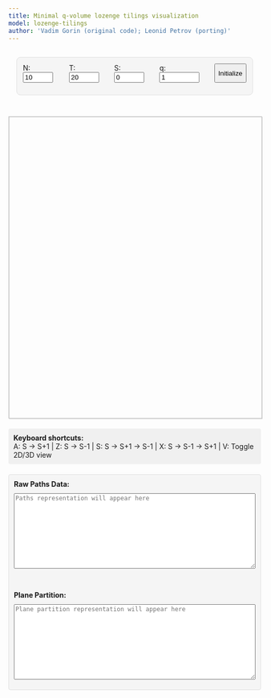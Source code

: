 ```yaml
---
title: Minimal q-volume lozenge tilings visualization
model: lozenge-tilings
author: 'Vadim Gorin (original code); Leonid Petrov (porting)'
---
```


<style>
  /* Minimal styling */
  .interface-container {
    max-width: 1000px;
    margin: 0 auto;
    padding: 16px;
  }

  .control-group {
    background: #f5f5f5;
    border: 1px solid #e0e0e0;
    border-radius: 8px;
    padding: 12px;
    margin-bottom: 12px;
  }

  .parameters-grid {
    display: flex;
    gap: 16px;
    margin-bottom: 12px;
  }

  #lozenge-canvas, #three-canvas {
    width: 100%;
    max-width: 800px;
    height: 600px;
    border: 1px solid #ccc;
    display: block;
    margin: 0 auto;
  }

  #three-container {
    width: 100%;
    max-width: 800px;
    height: 600px;
    margin: 0 auto;
    border: 1px solid #ccc;
    display: block; /* Shown by default, 3D is default */
  }

  .keyboard-info {
    margin-top: 20px;
    padding: 10px;
    background: #f0f0f0;
    border-radius: 4px;
  }

  .export-section {
    margin-top: 20px;
    padding: 10px;
    background: #f5f5f5;
    border-radius: 4px;
    border: 1px solid #e0e0e0;
  }

  #paths-export, #plane-partition-export {
    width: 100%;
    max-width: 800px;
    height: 150px;
    font-family: monospace;
    font-size: 12px;
    margin: 10px auto;
    display: block;
    resize: vertical;
  }
</style>

<script src="/js/three.min.js"></script>
<script src="/js/OrbitControls.js"></script>
<script src="/js/2025-06-08-q-vol-3d.js"></script>

<div class="interface-container">
  <!-- Parameters Only -->
  <div class="control-group">
    <div class="parameters-grid">
      <div>
        <label for="N">N:</label>
        <input type="number" id="N" value="10" min="1" max="200" style="width: 60px;">
      </div>
      <div>
        <label for="T">T:</label>
        <input type="number" id="T" value="20" min="1" max="500" style="width: 60px;">
      </div>
      <div>
        <label for="S">S:</label>
        <input type="number" id="S" value="0" min="0" style="width: 60px;">
      </div>
      <div>
        <label for="q">q:</label>
        <input type="number" id="q" value="1" step="0.02" min="0.01" style="width: 80px;">
      </div>
      <button id="initialize">Initialize</button>
    </div>
  </div>
</div>

<!-- 2D Visualization (hidden) -->
<canvas id="lozenge-canvas" style="display: none;"></canvas>

<!-- 3D Visualization (default) -->
<div id="three-container">
  <canvas id="three-canvas"></canvas>
</div>

<div class="keyboard-info">
  <strong>Keyboard shortcuts:</strong><br>
  A: S → S+1 | Z: S → S-1 | S: S → S+1 → S-1 | X: S → S-1 → S+1 | V: Toggle 2D/3D view
</div>

<div class="export-section">
  <strong>Raw Paths Data:</strong><br>
  <textarea id="paths-export" readonly placeholder="Paths representation will appear here"></textarea>
  <br><br>
  <strong>Plane Partition:</strong><br>
  <textarea id="plane-partition-export" readonly placeholder="Plane partition representation will appear here"></textarea>
</div>

<script>
// Minimal UVA color scheme only
const UVA_COLORS = {
    gray1: '#E57200', // Orange - Up rhombi
    gray2: '#232D4B', // Navy - Down rhombi
    gray3: '#F9DCBF', // Beige - Horizontal
    border: '#666666'
};

Module.onRuntimeInitialized = async function() {
    // WASM Interface Class
    class WASMInterface {
        constructor() {
            this.ready = false;
            this.N_param = 10;
            this.T_param = 20;
            this.S_param = 0;
            this.mode_param = 5;
            this.q_param = 1.0;
            this.paths = [];
        }

        async initialize() {
            if (typeof Module === 'undefined') {
                throw new Error('Module is not defined. WASM JavaScript file may not be loaded.');
            }
            if (typeof Module.cwrap !== 'function') {
                throw new Error('Module.cwrap is not a function. WASM module may not be properly initialized.');
            }

            // Wrap exported functions
            this.initializeTiling = Module.cwrap('initializeTiling', 'number', ['number', 'number', 'number', 'number', 'number'], {async: true});
            this.performSOperator = Module.cwrap('performSOperator', 'number', [], {async: true});
            this.performSMinusOperator = Module.cwrap('performSMinusOperator', 'number', [], {async: true});
            this.exportPaths = Module.cwrap('exportPaths', 'number', [], {async: true});
            this.updateParameters = Module.cwrap('updateParameters', 'number', ['number', 'number'], {async: true});
            this.freeString = Module.cwrap('freeString', null, ['number']);

            this.ready = true;
            console.log('WASM module loaded successfully');
        }

        async initializeTilingWasm(params) {
            if (!this.ready) throw new Error('WASM not ready');

            this.N_param = params.N;
            this.T_param = params.T;
            this.S_param = params.S;
            this.mode_param = params.mode;
            this.q_param = params.q;

            try {
                const ptr = await this.initializeTiling(params.N, params.T, params.S, params.mode, params.q);
                if (!ptr) {
                    throw new Error('initializeTiling returned null pointer');
                }
                const jsonStr = Module.UTF8ToString(ptr);
                this.freeString(ptr);

                const result = JSON.parse(jsonStr);
                if (result.error) {
                    throw new Error(result.error);
                }

                await this.refreshPaths();
                return result;
            } catch (error) {
                throw new Error(`Initialization failed: ${error.message}`);
            }
        }

        async stepForward() {
            if (!this.ready) throw new Error('WASM not ready');
            if (this.S_param >= this.T_param) throw new Error('Cannot perform S→S+1: already at maximum');

            try {
                const ptr = await this.performSOperator();
                const jsonStr = Module.UTF8ToString(ptr);
                this.freeString(ptr);

                const result = JSON.parse(jsonStr);
                if (result.error) {
                    throw new Error(result.error);
                }

                this.S_param = result.s;
                await this.refreshPaths();
                return result;
            } catch (error) {
                throw new Error(`S operator failed: ${error.message}`);
            }
        }

        async stepBackward() {
            if (!this.ready) throw new Error('WASM not ready');
            if (this.S_param <= 0) throw new Error('Cannot perform S→S-1: already at minimum');

            try {
                const ptr = await this.performSMinusOperator();
                const jsonStr = Module.UTF8ToString(ptr);
                this.freeString(ptr);

                const result = JSON.parse(jsonStr);
                if (result.error) {
                    throw new Error(result.error);
                }

                this.S_param = result.s;
                await this.refreshPaths();
                return result;
            } catch (error) {
                throw new Error(`S- operator failed: ${error.message}`);
            }
        }

        async refreshPaths() {
            try {
                const ptr = await this.exportPaths();
                const jsonStr = Module.UTF8ToString(ptr);
                this.freeString(ptr);

                const result = JSON.parse(jsonStr);
                if (!result.error) {
                    this.paths = result.paths;
                }
            } catch (error) {
                console.error('Failed to refresh paths:', error);
            }
        }

        getPaths() {
            return this.paths;
        }

        getParameters() {
            return {
                N: this.N_param,
                T: this.T_param,
                S: this.S_param,
                mode: this.mode_param,
                q: this.q_param
            };
        }
    }

    // 2D Tiling Visualizer Class (using original drawing logic)
    class TilingVisualizer {
        constructor(canvas) {
            this.canvas = canvas;
            this.ctx = canvas.getContext('2d');
            this.colors = {
                ...UVA_COLORS,
                white: '#FFFFFF',
                black: '#000000'
            };
            this.borderWidth = 0.01;
            this.style = 1; // Lozenges
            this.zoomLevel = 1.0;
            this.panX = 0;
            this.panY = 0;
        }

        updateCanvasDimensions(N, T, S) {
            const sqrt3 = Math.sqrt(3);

            // Calculate the bounding box of the hexagon
            const minX = 0;
            const maxX = T * 0.5 * sqrt3;
            const minY = -(T - S) * 0.5;
            const maxY = N + Math.max(S * 0.5, (2 * S - T) * 0.5);

            const hexWidth = maxX - minX;
            const hexHeight = maxY - minY;

            // Set canvas size with some padding
            const padding = 50;
            const canvasWidth = Math.min(hexWidth * 100 + padding * 2, window.innerWidth * 0.9);
            const canvasHeight = Math.min(hexHeight * 100 + padding * 2, window.innerHeight * 0.8);

            // Set canvas size accounting for device pixel ratio
            const dpr = window.devicePixelRatio || 1;
            this.canvas.width = canvasWidth * dpr;
            this.canvas.height = canvasHeight * dpr;
            this.canvas.style.width = canvasWidth + 'px';
            this.canvas.style.height = canvasHeight + 'px';

            // Scale context for high DPI displays
            this.ctx.scale(dpr, dpr);
        }

        draw(paths, N, T, S) {
            // Update canvas dimensions to fit hexagon exactly
            this.updateCanvasDimensions(N, T, S);

            const ctx = this.ctx;
            const width = this.canvas.width / (window.devicePixelRatio || 1);
            const height = this.canvas.height / (window.devicePixelRatio || 1);

            ctx.fillStyle = this.colors.white;
            ctx.fillRect(0, 0, width, height);

            if (this.style === 5) {
                this.drawLatticePathsStyle(paths, N, T, S);
            } else {
                this.drawHexagonStyle(paths, N, T, S);
            }
        }

        drawHexagonStyle(paths, N, T, S) {
            const ctx = this.ctx;
            const width = this.canvas.width / (window.devicePixelRatio || 1);
            const height = this.canvas.height / (window.devicePixelRatio || 1);

            const sqrt3 = Math.sqrt(3);

            // Calculate the bounding box of the hexagon
            const minX = 0;
            const maxX = T * 0.5 * sqrt3;
            const minY = -(T - S) * 0.5;
            const maxY = N + Math.max(S * 0.5, (2 * S - T) * 0.5);

            const hexWidth = maxX - minX;
            const hexHeight = maxY - minY;
            const hexCenterX = (minX + maxX) / 2;
            const hexCenterY = (minY + maxY) / 2;

            const margin = 0; // No margin - fit hexagon exactly
            const scale = Math.min(
                (width - 2 * margin) / hexWidth,
                (height - 2 * margin) / hexHeight
            ) * this.zoomLevel;

            ctx.save();
            ctx.translate(this.panX, this.panY);
            ctx.translate(width / 2, height / 2);
            ctx.scale(-scale, scale);  // Flip horizontally with negative x scale
            // Center the hexagon
            ctx.translate(-hexCenterX, -hexCenterY);

            this.drawBackgroundHexagon(N, T, S);

            for (let i = 0; i < T; i++) {
                for (let j = 0; j < N; j++) {
                    const currentHeight = paths[j][i];
                    const nextHeight = paths[j][i + 1];
                    this.drawRhombus(i, j, currentHeight, nextHeight);
                }
            }

            // Draw paths on top of the tiling
            this.drawPathsOverlay(paths, N, T, S);

            ctx.restore();
        }

        drawBackgroundHexagon(N, T, S) {
            const ctx = this.ctx;
            const sqrt3 = Math.sqrt(3);

            // First, clip to the hexagon shape
            const vertices = [
                {x: 0, y: 0},
                {x: 0, y: N},
                {x: S * 0.5 * sqrt3, y: N + S * 0.5},
                {x: T * 0.5 * sqrt3, y: N + (2 * S - T) * 0.5},
                {x: T * 0.5 * sqrt3, y: (2 * S - T) * 0.5},
                {x: (T - S) * 0.5 * sqrt3, y: -(T - S) * 0.5}
            ];

            ctx.save();

            // Create clipping path
            ctx.beginPath();
            ctx.moveTo(vertices[0].x, vertices[0].y);
            for (let i = 1; i < 6; i++) {
                ctx.lineTo(vertices[i].x, vertices[i].y);
            }
            ctx.closePath();
            ctx.clip();

            // Draw background rhombi with borders aligned to lozenge grid
            for (let timeIdx = -1; timeIdx <= T; timeIdx++) {
                for (let height = -(T - S + 2); height <= N + S + 2; height++) {
                    // Use the same coordinate system as the actual rhombi
                    const x1 = timeIdx * 0.5 * sqrt3;
                    const y1 = height - timeIdx * 0.5;

                    // Calculate rhombus center for bounds checking
                    const centerX = x1 + 0.25 * sqrt3;
                    const centerY = y1 + 0.5;

                    // Check if rhombus center is roughly within bounds
                    if (centerX >= -0.5 * sqrt3 && centerX <= (T + 1) * 0.5 * sqrt3 &&
                        centerY >= -(T - S + 2) * 0.5 && centerY <= N + S + 1) {

                        ctx.beginPath();
                        ctx.moveTo(x1, y1);
                        ctx.lineTo(x1+0.5 * sqrt3, y1 + 0.5);
                        ctx.lineTo(x1 + sqrt3, y1);
                        ctx.lineTo(x1 + 0.5 * sqrt3, y1 - 0.5);
                        ctx.closePath();

                        ctx.fillStyle = this.colors.gray3;
                        ctx.fill();

                        ctx.strokeStyle = this.colors.border;
                        ctx.lineWidth = this.borderWidth;
                        ctx.stroke();
                    }
                }
            }

            ctx.restore();
        }

        drawRhombus(timeIdx, particleIdx, height, nextHeight) {
            const ctx = this.ctx;
            const sqrt3 = Math.sqrt(3);

            const x1 = timeIdx * 0.5 * sqrt3;
            const y1 = height - timeIdx * 0.5;
            const x2 = x1;
            const y2 = y1 + 1;

            let x3, y3, x4, y4;
            let fillColor;

            if (nextHeight === height) {
                // Down rhombus
                x3 = x2 + 0.5 * sqrt3;
                y3 = y2 - 0.5;
                x4 = x1 + 0.5 * sqrt3;
                y4 = y1 - 0.5;
                fillColor = this.colors.gray1;
            } else {
                // Up rhombus
                x3 = x2 + 0.5 * sqrt3;
                y3 = y2 + 0.5;
                x4 = x1 + 0.5 * sqrt3;
                y4 = y1 + 0.5;
                fillColor = this.colors.gray2;
            }

            ctx.beginPath();
            ctx.moveTo(x1, y1);
            ctx.lineTo(x2, y2);
            ctx.lineTo(x3, y3);
            ctx.lineTo(x4, y4);
            ctx.closePath();

            ctx.fillStyle = fillColor;
            ctx.fill();

            // Add consistent thin borders to all rhombi
            ctx.strokeStyle = this.colors.border;
            ctx.lineWidth = this.borderWidth;
            ctx.stroke();
        }

        drawPathsOverlay(paths, N, T, S) {
            const ctx = this.ctx;
            const sqrt3 = Math.sqrt(3);

            // Draw paths as lines overlaid on the hexagon tiling
            ctx.save();

            // Draw each path
            for (let pathIdx = 0; pathIdx < paths.length; pathIdx++) {
                const path = paths[pathIdx];

                ctx.beginPath();
                ctx.strokeStyle = '#FF0000';  // Red color for paths
                ctx.lineWidth = 0.05;
                ctx.fillStyle = '#FF0000';

                for (let timeIdx = 0; timeIdx < path.length; timeIdx++) {
                    const height = path[timeIdx];

                    // Convert to hexagon coordinates (same as rhombus coordinates)
                    const x = timeIdx * 0.5 * sqrt3;
                    const y = height - timeIdx * 0.5;

                    if (timeIdx === 0) {
                        ctx.moveTo(x, y);
                    } else {
                        ctx.lineTo(x, y);
                    }

                    // Draw a small circle at each point
                    ctx.fillRect(x - 0.03, y - 0.03, 0.06, 0.06);
                }

                ctx.stroke();
            }

            ctx.restore();
        }

        drawLatticePathsStyle(paths, N, T, S) {
            const ctx = this.ctx;
            const width = this.canvas.width / (window.devicePixelRatio || 1);
            const height = this.canvas.height / (window.devicePixelRatio || 1);

            const margin = 20; // Smaller margin for lattice paths
            const scaleX = (width - 2 * margin) / (T + 5);
            const scaleY = (height - 2 * margin) / (N + S + 5);
            const scale = Math.min(scaleX, scaleY) * this.zoomLevel;

            const maxY = N + S - 1;

            ctx.save();
            ctx.translate(this.panX + margin, this.panY + height - margin);
            ctx.scale(scale, -scale);

            ctx.fillStyle = this.colors.gray3;
            for (let i = 0; i <= T; i++) {
                for (let j = 0; j <= maxY; j++) {
                    ctx.fillRect(i - 0.1, j - 0.1, 0.2, 0.2);
                }
            }

            ctx.strokeStyle = this.colors.black;
            ctx.lineWidth = this.borderWidth;
            ctx.fillStyle = this.colors.black;

            for (let j = 0; j < N; j++) {
                ctx.beginPath();

                for (let i = 0; i <= T; i++) {
                    const x = i;
                    const y = paths[j][i];

                    if (i === 0) {
                        ctx.moveTo(x, y);
                    } else {
                        ctx.lineTo(x, y);
                    }

                    ctx.fillRect(x - 0.05, y - 0.05, 0.1, 0.1);
                }

                ctx.stroke();
            }

            ctx.restore();
        }
    }

    // 3D Tiling Visualizer Class (minimal version with fixed pathsTo3D)
    class Tiling3DVisualizer {
        constructor(container) {
            this.container = container;
            this.colors = { ...UVA_COLORS };
            this.cameraInitialized = false;

            // Three.js setup
            this.scene = new THREE.Scene();
            this.scene.background = new THREE.Color(0xffffff);

            // Camera
            this.camera = new THREE.PerspectiveCamera(
                75,
                container.clientWidth / container.clientHeight,
                0.1,
                1000
            );

            // Renderer
            this.renderer = new THREE.WebGLRenderer({
                canvas: document.getElementById('three-canvas'),
                antialias: true
            });
            this.renderer.setSize(container.clientWidth, container.clientHeight);

            // Controls
            this.controls = new THREE.OrbitControls(this.camera, this.renderer.domElement);
            this.controls.enableDamping = true;
            this.controls.dampingFactor = 0.05;

            // Lighting
            const ambientLight = new THREE.AmbientLight(0xffffff, 0.6);
            this.scene.add(ambientLight);

            const directionalLight = new THREE.DirectionalLight(0xffffff, 0.4);
            directionalLight.position.set(10, 10, 10);
            this.scene.add(directionalLight);

            // Group for rhombi
            this.boxGroup = new THREE.Group();
            this.scene.add(this.boxGroup);

            // Handle window resize
            window.addEventListener('resize', () => this.handleResize());

            // Start animation loop
            this.animate();
        }

        handleResize() {
            const width = this.container.clientWidth;
            const height = this.container.clientHeight;

            this.camera.aspect = width / height;
            this.camera.updateProjectionMatrix();

            this.renderer.setSize(width, height);
        }

        pathsTo3D(paths, N, T, S) {
            // Clear existing geometry
            while(this.boxGroup.children.length > 0) {
                const child = this.boxGroup.children[0];
                if (child.geometry) child.geometry.dispose();
                if (child.material) child.material.dispose();
                this.boxGroup.remove(child);
            }

            // Convert paths to triplet format (same as exportPathsData)
            const pathTriplets = [];
            for (let i = 0; i < paths.length; i++) {
                const pathCopy = paths[i].slice().reverse();
                const firstElement = pathCopy[0];
                const adjustedPath = pathCopy.map(x => firstElement - x);

                const triplets = [];
                let x = 0, y = 0;
                const z = paths.length - i; // z-coordinate is constant for each path

                // Start with initial triplet
                triplets.push([x, y, z]);

                // Process each step in the path
                for (let j = 1; j < adjustedPath.length; j++) {
                    const prev = adjustedPath[j-1];
                    const curr = adjustedPath[j];

                    if (curr === prev + 1) {
                        // Path goes up by 1, increment first coordinate
                        x++;
                    } else if (curr === prev) {
                        // Path stays the same, increment second coordinate
                        y++;
                    }
                    triplets.push([x, y, z]);
                }
                pathTriplets.push(triplets);
            }

            // Create geometry for the surface
            const geometry = new THREE.BufferGeometry();
            const vertices = [];
            const normals = [];
            const colors = [];
            const indices = [];

            // Helper to add a square face
            const addSquareFace = (v1, v2, v3, v4, color) => {
                const baseIndex = vertices.length / 3;

                // Add vertices
                vertices.push(v1[0], v1[1], v1[2]);
                vertices.push(v2[0], v2[1], v2[2]);
                vertices.push(v3[0], v3[1], v3[2]);
                vertices.push(v4[0], v4[1], v4[2]);

                // Calculate normal
                const edge1 = [v2[0] - v1[0], v2[1] - v1[1], v2[2] - v1[2]];
                const edge2 = [v3[0] - v1[0], v3[1] - v1[1], v3[2] - v1[2]];
                const normal = [
                    edge1[1] * edge2[2] - edge1[2] * edge2[1],
                    edge1[2] * edge2[0] - edge1[0] * edge2[2],
                    edge1[0] * edge2[1] - edge1[1] * edge2[0]
                ];
                const len = Math.sqrt(normal[0]**2 + normal[1]**2 + normal[2]**2);
                if (len > 0) {
                    normal[0] /= len;
                    normal[1] /= len;
                    normal[2] /= len;
                }

                // Add normals
                for (let i = 0; i < 4; i++) {
                    normals.push(normal[0], normal[1], normal[2]);
                }

                // Add colors
                const c = new THREE.Color(color);
                for (let i = 0; i < 4; i++) {
                    colors.push(c.r, c.g, c.b);
                }

                // Add triangles
                indices.push(
                    baseIndex, baseIndex + 1, baseIndex + 2,
                    baseIndex, baseIndex + 2, baseIndex + 3
                );
            };

            // Create strips between consecutive paths
            for (let pathIdx = 0; pathIdx < pathTriplets.length; pathIdx++) {
                const topPath = pathTriplets[pathIdx];

                // Create bottom path by lowering z by 1
                const bottomPath = topPath.map(point => [point[0], point[1], point[2] - 1]);

                // Create strips between consecutive segments
                for (let i = 0; i < topPath.length - 1; i++) {
                    const topP1 = topPath[i];
                    const topP2 = topPath[i + 1];
                    const bottomP1 = bottomPath[i];
                    const bottomP2 = bottomPath[i + 1];

                    // Determine color based on segment direction
                    let color;
                    if (topP2[0] > topP1[0] && topP2[1] === topP1[1]) {
                        // x increases, y constant -> "up" rhombus
                        color = this.colors.gray2;
                    } else if (topP2[0] === topP1[0] && topP2[1] > topP1[1]) {
                        // x constant, y increases -> "down" rhombus
                        color = this.colors.gray1;
                    } else {
                        // Shouldn't happen with valid paths
                        color = this.colors.gray3;
                    }

                    // Create strip as a quadrilateral
                    // topP1 -> topP2 -> bottomP2 -> bottomP1
                    addSquareFace(topP1, topP2, bottomP2, bottomP1, color);
                }
            }

            // Add horizontal squares between paths
            const allPaths = [...pathTriplets];

            // Create boundary paths
            if (pathTriplets.length > 0) {
                const topZ = pathTriplets[0][0][2]; // Height of first path
                const bottomZ = pathTriplets[pathTriplets.length - 1][0][2]; // Height of last path

                // Top boundary path (extreme version of path 0 at same height)
                const topBoundary = [];
                for (let i = 0; i <= S; i++) {
                    topBoundary.push([i, 0, topZ]);
                }
                for (let i = 1; i <= T - S; i++) {
                    topBoundary.push([S, i, topZ]);
                }

                // Bottom boundary path (extreme version of last path at height 0)
                const bottomBoundary = [];
                for (let i = 0; i <= T - S; i++) {
                    bottomBoundary.push([0, i, 0]);
                }
                for (let i = 1; i <= S; i++) {
                    bottomBoundary.push([i, T - S, 0]);
                }

                // Add boundary paths to the list
                allPaths.unshift(topBoundary); // Add at beginning
                allPaths.push(bottomBoundary); // Add at end
            }

            // DEBUG: Draw all paths as colored lines
            // Only draw top and bottom boundaries in black
            for (let pathIdx = 0; pathIdx < allPaths.length; pathIdx++) {
                const path = allPaths[pathIdx];

                // Only process top and bottom boundary paths
                if (pathIdx === 0 || pathIdx === allPaths.length - 1) {
                    const pathColor = '#000000'; // Black for both boundaries

                    // Draw path as line segments
                    for (let i = 0; i < path.length - 1; i++) {
                        const p1 = path[i];
                        const p2 = path[i + 1];

                        // Create thin strip to visualize the path
                        const stripHeight = 0.05;
                        const v1 = [p1[0], p1[1], p1[2] + stripHeight];
                        const v2 = [p2[0], p2[1], p2[2] + stripHeight];
                        const v3 = [p2[0], p2[1], p2[2] - stripHeight];
                        const v4 = [p1[0], p1[1], p1[2] - stripHeight];

                        addSquareFace(v1, v2, v3, v4, pathColor);
                    }
                }
            }

            // For each consecutive pair of paths, add horizontal squares
            for (let pathIdx = 0; pathIdx < allPaths.length - 1; pathIdx++) {
                const upperPath = allPaths[pathIdx];
                const lowerPath = allPaths[pathIdx + 1];

                // Determine the height for horizontal squares (between the two paths)
                const height = lowerPath[0][2];

                // Find the bounding region
                let minX = Math.min(...lowerPath.map(p => p[0]));
                let maxX = Math.max(...lowerPath.map(p => p[0]));
                let minY = Math.min(...lowerPath.map(p => p[1]));
                let maxY = Math.max(...lowerPath.map(p => p[1]));

                // Expand bounds based on upper path
                minX = Math.min(minX, Math.min(...upperPath.map(p => p[0])));
                maxX = Math.max(maxX, Math.max(...upperPath.map(p => p[0])));
                minY = Math.min(minY, Math.min(...upperPath.map(p => p[1])));
                maxY = Math.max(maxY, Math.max(...upperPath.map(p => p[1])));

                console.log(`Layer ${pathIdx}: bounds x=[${minX},${maxX}], y=[${minY},${maxY}], height=${height}`);
                console.log(`Upper path (first 3 points):`, upperPath.slice(0, 3));
                console.log(`Lower path (first 3 points):`, lowerPath.slice(0, 3));

                // Helper function to check if a point is <= all points in a path
                const isLEQAllPoints = (x, y, path) => {
                    return path.every(p => x <= p[0] && y <= p[1]);
                };

                // Helper function to check if a point is >= all points in a path
                const isGEQAllPoints = (x, y, path) => {
                    return path.every(p => x >= p[0] && y >= p[1]);
                };

                // Add horizontal squares in the region between the paths
                let squareCount = 0;
                let debugCount = 0;
                for (let x = minX; x < maxX; x++) {
                    for (let y = minY; y < maxY; y++) {
                        // Check if (x,y) is between the two paths
                        // (x,y) should be >= lowerPath points and <= upperPath points
                        const geqLower = isGEQAllPoints(x, y, lowerPath);
                        const leqUpper = isLEQAllPoints(x, y, upperPath);

                        // Debug first few attempts
                        if (debugCount < 5) {
                            console.log(`  Testing (${x},${y}): geqLower=${geqLower}, leqUpper=${leqUpper}`);
                            if (!geqLower) {
                                const failPoint = lowerPath.find(p => x < p[0] || y < p[1]);
                                console.log(`    Failed geqLower due to point:`, failPoint);
                            }
                            if (!leqUpper) {
                                const failPoint = upperPath.find(p => x > p[0] || y > p[1]);
                                console.log(`    Failed leqUpper due to point:`, failPoint);
                            }
                            debugCount++;
                        }

                        if (geqLower && leqUpper) {
                            // Add horizontal square at (x,y,height)
                            const v1 = [x, y, height];
                            const v2 = [x + 1, y, height];
                            const v3 = [x + 1, y + 1, height];
                            const v4 = [x, y + 1, height];

                            addSquareFace(v1, v2, v3, v4, this.colors.gray3);
                            squareCount++;
                        }
                    }
                }
                console.log(`Added ${squareCount} horizontal squares for layer ${pathIdx}`);
            }

            // Find the bounds of the surface for camera positioning
            let maxX = 0, maxY = 0, maxZ = 0;
            for (const path of pathTriplets) {
                for (const point of path) {
                    maxX = Math.max(maxX, point[0]);
                    maxY = Math.max(maxY, point[1]);
                    maxZ = Math.max(maxZ, point[2]);
                }
            }

            // Set geometry attributes
            geometry.setAttribute('position', new THREE.Float32BufferAttribute(vertices, 3));
            geometry.setAttribute('normal', new THREE.Float32BufferAttribute(normals, 3));
            geometry.setAttribute('color', new THREE.Float32BufferAttribute(colors, 3));
            geometry.setIndex(indices);

            // Create material
            const material = new THREE.MeshPhongMaterial({
                vertexColors: true,
                side: THREE.DoubleSide,
                flatShading: true
            });

            const mesh = new THREE.Mesh(geometry, material);
            this.boxGroup.add(mesh);

            // Add edges
            const edgesGeometry = new THREE.EdgesGeometry(geometry, 1);
            const edgesMaterial = new THREE.LineBasicMaterial({
                color: this.colors.border,
                linewidth: 2
            });
            const edges = new THREE.LineSegments(edgesGeometry, edgesMaterial);
            this.boxGroup.add(edges);

            // Only center camera on initial load, not on resampling
            if (!this.cameraInitialized) {
                this.centerCamera(maxX, maxY, maxZ);
                this.cameraInitialized = true;
            }
        }

        centerCamera(maxX, maxY, maxZ) {
            // Center on the actual surface
            const centerX = maxX / 2;
            const centerY = maxY / 2;
            const centerZ = maxZ / 2;

            // Set controls target
            this.controls.target.set(centerX, centerY, centerZ);

            // Position camera from the left for good view (3x closer zoom)
            const distance = Math.max(maxX, maxY, maxZ) * 2 / 3;  // 3x zoom
            this.camera.position.set(
                centerX - distance * 1.2,  // Position camera from the left
                centerY + distance * 0.3,
                centerZ + distance * 0.7
            );

            this.controls.update();
        }

        animate() {
            requestAnimationFrame(() => this.animate());

            this.controls.update();
            this.renderer.render(this.scene, this.camera);
        }
    }

    // Main Application
    const wasmInterface = new WASMInterface();
    let tilingVisualizer = null;
    let tiling3DVisualizer = null;
    let is3DView = true; // Default to 3D view

    // Initialize
    async function init() {
        try {
            await wasmInterface.initialize();

            // Initialize 2D visualizer
            const canvas = document.getElementById('lozenge-canvas');
            tilingVisualizer = new TilingVisualizer(canvas);

            // Initialize 3D visualizer
            const container = document.getElementById('three-container');
            tiling3DVisualizer = new Tiling3DVisualizer(container);

            // Initialize with default parameters and perform 5 S→S+1 steps
            await initializeTiling();

            // Perform 5 S→S+1 steps before showing
            for (let i = 0; i < 5; i++) {
                try {
                    await wasmInterface.stepForward();
                } catch (error) {
                    console.log(`Step ${i+1} failed:`, error.message);
                    break; // Stop if we can't step forward anymore
                }
            }

            // Update visualization after the steps
            updateVisualization();

            // Set up event listeners
            setupEventListeners();

        } catch (error) {
            console.error('Initialization error:', error);
            alert('Failed to initialize: ' + error.message);
        }
    }

    async function initializeTiling() {
        const N = parseInt(document.getElementById('N').value) || 10;
        const T = parseInt(document.getElementById('T').value) || 20;
        const S = parseInt(document.getElementById('S').value) || 0;
        const q = parseFloat(document.getElementById('q').value) || 1.0;

        try {
            await wasmInterface.initializeTilingWasm({
                N: N,
                T: T,
                S: S,
                mode: 5,
                q: q
            });

            // Don't update visualization here - will be done after 5 steps
        } catch (error) {
            console.error('Initialization failed:', error);
            alert('Initialization failed: ' + error.message);
        }
    }

    function updateVisualization() {
        const params = wasmInterface.getParameters();
        const paths = wasmInterface.getPaths();

        if (is3DView) {
            tiling3DVisualizer.pathsTo3D(paths, params.N, params.T, params.S);
        } else {
            tilingVisualizer.draw(paths, params.N, params.T, params.S);
        }

        // Automatically update both exports
        exportPathsData();
        exportPlanePartition();
    }

    function toggleView() {
        is3DView = !is3DView;
        const canvas = document.getElementById('lozenge-canvas');
        const container = document.getElementById('three-container');

        if (is3DView) {
            canvas.style.display = 'none';
            container.style.display = 'block';
            tiling3DVisualizer.handleResize();
        } else {
            canvas.style.display = 'block';
            container.style.display = 'none';
        }

        updateVisualization();
    }

    function exportPathsData() {
        const paths = wasmInterface.getPaths();
        const params = wasmInterface.getParameters();

        if (!paths || paths.length === 0) {
            document.getElementById('paths-export').value = 'No paths data available';
            return;
        }

        const N = params.N;
        const T = params.T;
        const sqrt3 = Math.sqrt(3);

        // Format paths as simple text matrix
        let output = `Paths Data (N=${N}, T=${T}, S=${params.S}, q=${params.q}):\n\n`;
        output += 'Each row represents one particle path, columns are time steps:\n\n';

        for (let i = 0; i < paths.length; i++) {
          const pathCopy = paths[i].slice().reverse();
          const firstElement = pathCopy[0];
          const adjustedPath = pathCopy.map(x => firstElement - x);

          // Generate triplets based on path changes
          const triplets = [];
          let x = 0, y = 0; // coordinates

          // Start with initial triplet
          triplets.push(`(${x},${y},${paths.length - i})`);

          // Process each step in the path
          for (let j = 1; j < adjustedPath.length; j++) {
            const prev = adjustedPath[j-1];
            const curr = adjustedPath[j];

            if (curr === prev + 1) {
              // Path goes up by 1, increment first coordinate
              x++;
            } else if (curr === prev) {
              // Path stays the same, increment second coordinate
              y++;
            }
            // Add the new triplet
            triplets.push(`(${x},${y},${paths.length - i})`);
          }

          output += `Path ${i}: [${triplets.join(', ')}]\n`;
        }

        document.getElementById('paths-export').value = output;
    }

    function exportPlanePartition() {
        const paths = wasmInterface.getPaths();
        const params = wasmInterface.getParameters();

        if (!paths || paths.length === 0) {
            alert('No tiling data available to export');
            return;
        }

        // Convert paths to plane partition
        // The paths represent a lozenge tiling where paths[i][j] is the height of particle i at time j
        // For a plane partition, we need to extract the 3D box configuration

        const N = params.N;
        const T = params.T;
        const S = params.S;

        // Create a 2D array to store the plane partition
        // The plane partition should be S × (T-S) based on the Fortran code
        const planePartition = [];

        // Initialize the plane partition array - size is S × (T-S)
        for (let i = 0; i < S; i++) {
            planePartition[i] = [];
            for (let j = 0; j < T - S; j++) {
                planePartition[i][j] = 0;
            }
        }

        // Fill the plane partition based on the paths using the Fortran algorithm
        // Phase 1: Process columns from j=0 to T-S-1 (0-indexed)
        for (let j = 0; j < T - S; j++) {
            let h = 0;  // height counter
            let k = 0;  // path index (0-indexed)
            let i = S - 1;  // plane partition row index (0-indexed)

            let r = 0;  // position counter
            while (r <= S + N - 1 && r <= j + N) {
                if (k < N && k < paths.length && j < paths[k].length && paths[k][j] === r) {
                    k++;
                    h++;  // increment height when path crosses
                } else {
                    // Store height in plane partition if within bounds
                    const col = j + (i - (S - 1));
                    if (i >= 0 && i < S && col >= 0 && col < T - S) {
                        planePartition[i][col] = h;
                    }
                    i--;
                }
                r++;
            }
        }

        // Phase 2: Process remaining positions when S > 1
        let i = S - 2;  // 0-indexed
        while (i >= 0) {
            let h = 0;
            let k = 0;
            let j = T - S - 1;  // 0-indexed

            let r = S - 1 - i;
            while (r <= S + N - 1 && r <= T - 1 - i + N - 1) {
                const timeIdx = T - 1 - i;  // 0-indexed
                if (k < N && k < paths.length && timeIdx < paths[k].length && paths[k][timeIdx] === r) {
                    k++;
                    h++;
                } else {
                    // Store height in plane partition if within bounds
                    const row = i + (j - (T - S - 1));
                    if (row >= 0 && row < S && j >= 0 && j < T - S) {
                        planePartition[row][j] = h;
                    }
                    j--;
                }
                r++;
            }
            i--;
        }

        // Format the plane partition as text
        let output = `Plane Partition (N=${N}, T=${T}, S=${S}, q=${params.q}):\n\n`;

        // Output in standard plane partition format
        // The Fortran code outputs as transpose, so we need to transpose and flip
        // Output dimensions: (T-S) rows × S columns
        for (let j = 0; j < T - S; j++) {
            let row = '';
            for (let i = S - 1; i >= 0; i--) {
                row += planePartition[i][j].toString().padStart(3, ' ');
            }
            output += row + '\n';
        }

        // Also add a compact notation showing non-zero entries
        output += '\nCompact notation (row,col,height):\n';
        const nonZeroEntries = [];
        // Iterate through the transposed output format
        for (let j = 0; j < T - S; j++) {
            for (let i = 0; i < S; i++) {
                if (planePartition[i][j] > 0) {
                    // Output in transposed coordinates
                    nonZeroEntries.push(`(${j},${S - 1 - i},${planePartition[i][j]})`);
                }
            }
        }
        output += nonZeroEntries.join(' ');

        // Set the output in the textarea
        document.getElementById('plane-partition-export').value = output;
    }

    function setupEventListeners() {
        // Initialize button
        document.getElementById('initialize').addEventListener('click', initializeTiling);

        // Keyboard shortcuts
        document.addEventListener('keydown', async (e) => {
            try {
                switch(e.key.toLowerCase()) {
                    case 'a':
                        await wasmInterface.stepForward();
                        updateVisualization();
                        break;
                    case 'z':
                        await wasmInterface.stepBackward();
                        updateVisualization();
                        break;
                    case 's':
                        await wasmInterface.stepForward();
                        await wasmInterface.stepBackward();
                        updateVisualization();
                        break;
                    case 'x':
                        await wasmInterface.stepBackward();
                        await wasmInterface.stepForward();
                        updateVisualization();
                        break;
                    case 'v':
                        toggleView();
                        break;
                }
            } catch (error) {
                console.error('Operation failed:', error);
            }
        });
    }

    // Start the application
    init();
};
</script>
